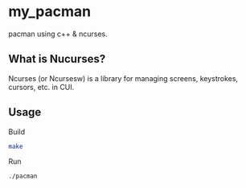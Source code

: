 # my_pacman
pacman using c++ &amp; ncurses.

## What is Nucurses?
Ncurses (or Ncursesw) is a library for managing screens, keystrokes, cursors, etc. in CUI.

## Usage
Build
```sh
make
```
Run
```sh
./pacman
```
